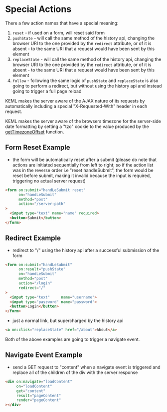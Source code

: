 # Special Actions

There a few action names that have a special meaning:

1. `reset` - if used on a form, will reset said form
1. `pushState` - will call the same method of the history api, changing the
   browser URI to the one provided by the `redirect` attribute, or of it is
   absent - to the same URI that a request would have been sent by this element
1. `replaceState` - will call the same method of the history api, changing the
   browser URI to the one provided by the `redirect` attribute, or of it is
   absent - to the same URI that a request would have been sent by this element
1. `follow` - following the same logic of `pushState` and `replaceState` is
   also going to perform a redirect, but without using the history api and
   instead going to trigger a full page reload

KEML makes the server aware of the AJAX nature of its requests by automatically
including a special "X-Requested-With" header in each request.

KEML makes the server aware of the browsers timezone for the server-side
date formatting by setting a "tzo" cookie to the value produced by the
[getTimezoneOffset](https://developer.mozilla.org/en-US/docs/Web/JavaScript/Reference/Global_Objects/Date/getTimezoneOffset) function.

## Form Reset Example

- the form will be automatically reset after a submit (please do note that
  actions are initiated sequentially from left to right; so if the action list
  was in the reverse order i.e "reset handleSubmit", the form would be reset
  before submit, making it invalid because the input is required, triggering no
  actual server request)

```html
<form on:submit="handLeSubmit reset"
      on="handLeSubmit"
      method="post"
      action="/server-path"
>
  <input type="text" name="name" required>
  <button>Submit</button>
</form>
```

## Redirect Example

- redirect to "/" using the history api after a successful submission of the
  form

```html
<form on:submit="handLeSubmit"
      on:result="pushState"
      on="handLeSubmit"
      method="post"
      action="/login"
      redirect="/"
>
  <input type="text"     name="username">
  <input type="password" name="password">
  <button>Login</button>
</form>
```

- just a normal link, but supercharged by the history api

```html
<a on:click="replaceState" href="/about">About</a>
```

Both of the above examples are going to trigger a navigate event.

## Navigate Event Example

- send a GET request to "content" when a navigate event is triggered and
  replace all of the children of the div with the server response

```html
<div on:navigate="loadContent"
     on="loadContent"
     get="content"
     result="pageContent"
     render="pageContent"
></div>
```
